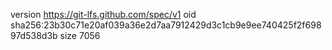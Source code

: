 version https://git-lfs.github.com/spec/v1
oid sha256:23b30c71e20af039a36e2d7aa7912429d3c1cb9e9ee740425f2f69897d538d3b
size 7056
